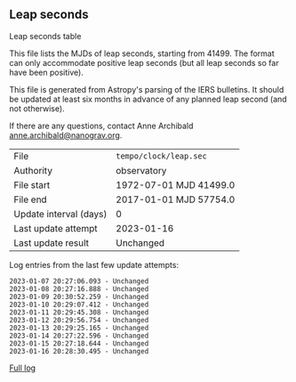 
## Leap seconds

Leap seconds table

This file lists the MJDs of leap seconds, starting from 41499.
The format can only accommodate positive leap seconds (but all
leap seconds so far have been positive).

This file is generated from Astropy's parsing of the IERS
bulletins. It should be updated at least six months in advance
of any planned leap second (and not otherwise).

If there are any questions, contact Anne Archibald
<anne.archibald@nanograv.org>.

|     |     |
|:--- |:--- |
| File | `tempo/clock/leap.sec` |
| Authority | observatory |
| File start | 1972-07-01 MJD 41499.0 |
| File end | 2017-01-01 MJD 57754.0 |
| Update interval (days) | 0 |
| Last update attempt | 2023-01-16 |
| Last update result | Unchanged |

Log entries from the last few update attempts:
```
2023-01-07 20:27:06.093 - Unchanged
2023-01-08 20:27:16.888 - Unchanged
2023-01-09 20:30:52.259 - Unchanged
2023-01-10 20:29:07.412 - Unchanged
2023-01-11 20:29:45.308 - Unchanged
2023-01-12 20:29:56.754 - Unchanged
2023-01-13 20:29:25.165 - Unchanged
2023-01-14 20:27:22.596 - Unchanged
2023-01-15 20:27:18.644 - Unchanged
2023-01-16 20:28:30.495 - Unchanged
```
[Full log](https://raw.githubusercontent.com/ipta/pulsar-clock-corrections/main/log/tempo/clock/leap.sec.log)
